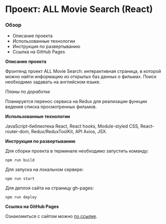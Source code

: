 # Проект: ALL Movie Search (React)

### Обзор

- Описание проекта
- Использованные технологии
- Инструкция по развертыванию
- Ссылка на GitHub Pages

**Описание проекта**

Фронтенд проект ALL Movie Search: интерактивная страница, в которой можно найти информацию из открытых баз данных о фильмах. Поиск необходимо задавать на английском языке.

_Планы по доработке_

Планируется перенос сервиса на Redux для реализации функции ведения списка просмотренных фильмов.

**Использованные технологии**

JavaScript-библиотека React, React hooks, Module-styled CSS, React-router-dom, Redux/ReduxToolKit, API Axios, JSX.

**Инструкция по развертыванию**

Для сборки проекта в терминале необходимо запустить команду:

`npm run build`

Для запуска на локальном сервере:

`npm run start`

Для деплоя сайта на страницу gh-pages:

`npm run deploy`

**Ссылка на GitHub Pages**

Ознакомиться с сайтом можно [по ссылке](https://akaevgeniy.github.io/movie-search/).
